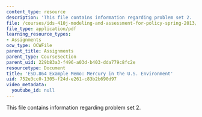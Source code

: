 ```yaml
---
content_type: resource
description: 'This file contains information regarding problem set 2. '
file: /courses/ids-410j-modeling-and-assessment-for-policy-spring-2013/752e3cc01305f24de261c83b2b690d97_MITESD_864S13_PS2_Q2Exmple.pdf
file_type: application/pdf
learning_resource_types:
- Assignments
ocw_type: OCWFile
parent_title: Assignments
parent_type: CourseSection
parent_uid: 229b83a3-f496-a03d-b403-dda779c8fc2e
resourcetype: Document
title: 'ESD.864 Example Memo: Mercury in the U.S. Environment'
uid: 752e3cc0-1305-f24d-e261-c83b2b690d97
video_metadata:
  youtube_id: null
---
```

This file contains information regarding problem set 2. 

